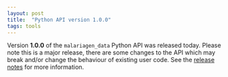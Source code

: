 ```yaml
---
layout: post
title:  "Python API version 1.0.0"
tags: tools
---
```


Version <strong>1.0.0</strong> of the `malariagen_data` Python API was
released today. Please note this is a major release, there are some
changes to the API which may break and/or change the behaviour of
existing user code. See the [release
notes](https://github.com/malariagen/malariagen-data-python/releases/tag/v1.0.0)
for more information.
